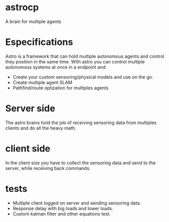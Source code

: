 # astrocp
A brain for multiple agents



# Especifications 
Astro is a framework that can hold multiple autonomous agents and control they position in the same time.
With astro you can control multiple autonomous systems at once in a endpoint and:
  * Create your custom sensoring/physical models and use on the go.
  * Create multiple agent SLAM
  * Pathfind/route optization for multiples agents
  
# Server side 

The astro brains hold the job of receiving sensoring data from multiples clients and do all the heavy math.

# client side

In the client size you have to collect the sensoring data and send to the server, while receiving back commands.
  
# tests 

* Multiple client logged on server and sending sensoring data. 
* Response delay with big loads and lower loads.
* Custom kalman filter and other equations test.
